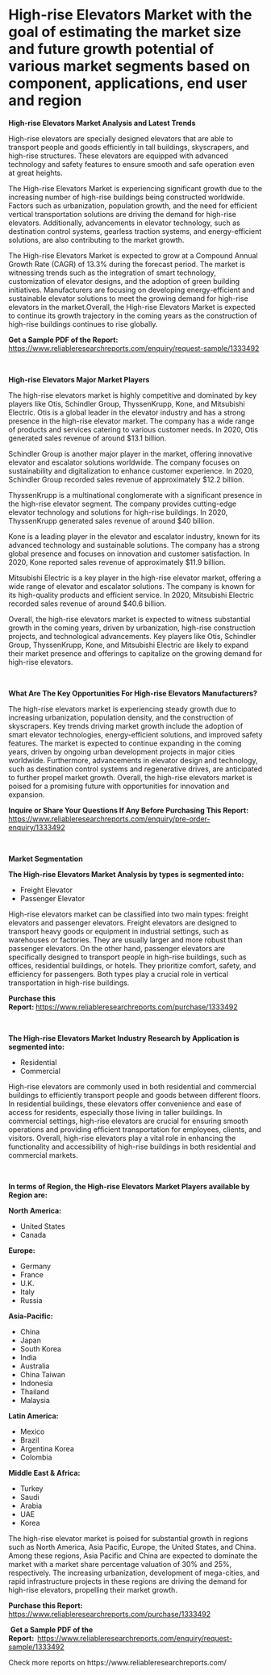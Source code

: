 <p><h1>High-rise Elevators Market with the goal of estimating the market size and future growth potential of various market segments based on component, applications, end user and region</h1></p><p><strong>High-rise Elevators Market Analysis and Latest Trends</strong></p>
<p><p>High-rise elevators are specially designed elevators that are able to transport people and goods efficiently in tall buildings, skyscrapers, and high-rise structures. These elevators are equipped with advanced technology and safety features to ensure smooth and safe operation even at great heights.</p><p>The High-rise Elevators Market is experiencing significant growth due to the increasing number of high-rise buildings being constructed worldwide. Factors such as urbanization, population growth, and the need for efficient vertical transportation solutions are driving the demand for high-rise elevators. Additionally, advancements in elevator technology, such as destination control systems, gearless traction systems, and energy-efficient solutions, are also contributing to the market growth.</p><p>The High-rise Elevators Market is expected to grow at a Compound Annual Growth Rate (CAGR) of 13.3% during the forecast period. The market is witnessing trends such as the integration of smart technology, customization of elevator designs, and the adoption of green building initiatives. Manufacturers are focusing on developing energy-efficient and sustainable elevator solutions to meet the growing demand for high-rise elevators in the market.Overall, the High-rise Elevators Market is expected to continue its growth trajectory in the coming years as the construction of high-rise buildings continues to rise globally.</p></p>
<p><strong>Get a Sample PDF of the Report:&nbsp;</strong> <a href="https://www.reliableresearchreports.com/enquiry/request-sample/1333492">https://www.reliableresearchreports.com/enquiry/request-sample/1333492</a></p>
<p>&nbsp;</p>
<p><strong>High-rise Elevators Major Market Players</strong></p>
<p><p>The high-rise elevators market is highly competitive and dominated by key players like Otis, Schindler Group, ThyssenKrupp, Kone, and Mitsubishi Electric. Otis is a global leader in the elevator industry and has a strong presence in the high-rise elevator market. The company has a wide range of products and services catering to various customer needs. In 2020, Otis generated sales revenue of around $13.1 billion.</p><p>Schindler Group is another major player in the market, offering innovative elevator and escalator solutions worldwide. The company focuses on sustainability and digitalization to enhance customer experience. In 2020, Schindler Group recorded sales revenue of approximately $12.2 billion.</p><p>ThyssenKrupp is a multinational conglomerate with a significant presence in the high-rise elevator segment. The company provides cutting-edge elevator technology and solutions for high-rise buildings. In 2020, ThyssenKrupp generated sales revenue of around $40 billion.</p><p>Kone is a leading player in the elevator and escalator industry, known for its advanced technology and sustainable solutions. The company has a strong global presence and focuses on innovation and customer satisfaction. In 2020, Kone reported sales revenue of approximately $11.9 billion.</p><p>Mitsubishi Electric is a key player in the high-rise elevator market, offering a wide range of elevator and escalator solutions. The company is known for its high-quality products and efficient service. In 2020, Mitsubishi Electric recorded sales revenue of around $40.6 billion.</p><p>Overall, the high-rise elevators market is expected to witness substantial growth in the coming years, driven by urbanization, high-rise construction projects, and technological advancements. Key players like Otis, Schindler Group, ThyssenKrupp, Kone, and Mitsubishi Electric are likely to expand their market presence and offerings to capitalize on the growing demand for high-rise elevators.</p></p>
<p>&nbsp;</p>
<p><strong>What Are The Key Opportunities For High-rise Elevators Manufacturers?</strong></p>
<p><p>The high-rise elevators market is experiencing steady growth due to increasing urbanization, population density, and the construction of skyscrapers. Key trends driving market growth include the adoption of smart elevator technologies, energy-efficient solutions, and improved safety features. The market is expected to continue expanding in the coming years, driven by ongoing urban development projects in major cities worldwide. Furthermore, advancements in elevator design and technology, such as destination control systems and regenerative drives, are anticipated to further propel market growth. Overall, the high-rise elevators market is poised for a promising future with opportunities for innovation and expansion.</p></p>
<p><strong>Inquire or Share Your Questions If Any Before Purchasing This Report:</strong> <a href="https://www.reliableresearchreports.com/enquiry/pre-order-enquiry/1333492">https://www.reliableresearchreports.com/enquiry/pre-order-enquiry/1333492</a></p>
<p>&nbsp;</p>
<p><strong>Market Segmentation</strong></p>
<p><strong>The High-rise Elevators Market Analysis by types is segmented into:</strong></p>
<p><ul><li>Freight Elevator</li><li>Passenger Elevator</li></ul></p>
<p><p>High-rise elevators market can be classified into two main types: freight elevators and passenger elevators. Freight elevators are designed to transport heavy goods or equipment in industrial settings, such as warehouses or factories. They are usually larger and more robust than passenger elevators. On the other hand, passenger elevators are specifically designed to transport people in high-rise buildings, such as offices, residential buildings, or hotels. They prioritize comfort, safety, and efficiency for passengers. Both types play a crucial role in vertical transportation in high-rise buildings.</p></p>
<p><strong>Purchase this Report:&nbsp;</strong><a href="https://www.reliableresearchreports.com/purchase/1333492">https://www.reliableresearchreports.com/purchase/1333492</a></p>
<p>&nbsp;</p>
<p><strong>The High-rise Elevators Market Industry Research by Application is segmented into:</strong></p>
<p><ul><li>Residential</li><li>Commercial</li></ul></p>
<p><p>High-rise elevators are commonly used in both residential and commercial buildings to efficiently transport people and goods between different floors. In residential buildings, these elevators offer convenience and ease of access for residents, especially those living in taller buildings. In commercial settings, high-rise elevators are crucial for ensuring smooth operations and providing efficient transportation for employees, clients, and visitors. Overall, high-rise elevators play a vital role in enhancing the functionality and accessibility of high-rise buildings in both residential and commercial markets.</p></p>
<p>&nbsp;</p>
<p><strong>In terms of Region, the High-rise Elevators Market Players available by Region are:</strong></p>
<p>
    <p> <strong> North America: </strong>
        <ul>
            <li>United States</li>
            <li>Canada</li>
        </ul>
        </p> 
    <p> <strong> Europe: </strong>
        <ul>
            <li>Germany</li>
            <li>France</li>
            <li>U.K.</li>
            <li>Italy</li>
            <li>Russia</li>
        </ul>
        </p> 
    <p> <strong> Asia-Pacific: </strong>
        <ul>
            <li>China</li>
            <li>Japan</li>
            <li>South Korea</li>
            <li>India</li>
            <li>Australia</li>
            <li>China Taiwan</li>
            <li>Indonesia</li>
            <li>Thailand</li>
            <li>Malaysia</li>
        </ul>
        </p> 
    <p> <strong> Latin America: </strong>
        <ul>
            <li>Mexico</li>
            <li>Brazil</li>
            <li>Argentina Korea</li>
            <li>Colombia</li>
        </ul>
        </p> 
    <p> <strong> Middle East & Africa: </strong>
        <ul>
            <li>Turkey</li>
            <li>Saudi</li>
            <li>Arabia</li>
            <li>UAE</li>
            <li>Korea</li>
        </ul>
    </p>
    </p>
<p><p>The high-rise elevator market is poised for substantial growth in regions such as North America, Asia Pacific, Europe, the United States, and China. Among these regions, Asia Pacific and China are expected to dominate the market with a market share percentage valuation of 30% and 25%, respectively. The increasing urbanization, development of mega-cities, and rapid infrastructure projects in these regions are driving the demand for high-rise elevators, propelling their market growth.</p></p>
<p><strong>Purchase this Report: </strong><a href="https://www.reliableresearchreports.com/purchase/1333492">https://www.reliableresearchreports.com/purchase/1333492</a></p>
<p>&nbsp;<strong>Get a Sample PDF of the Report:&nbsp;&nbsp;</strong><a href="https://www.reliableresearchreports.com/enquiry/request-sample/1333492">https://www.reliableresearchreports.com/enquiry/request-sample/1333492</a></p>
<p><strong></strong></p>
<p>Check more reports on https://www.reliableresearchreports.com/</p>